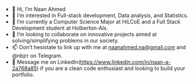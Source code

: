 - 👋 Hi, I’m Naan Ahmed
- 👀 I’m interested in Full-stack development, Data analysis, and Statistics.
- 🌱 I’m currently a Computer Science Major at HiLCoE and a Full Stack Development student at Holberton-Alx.
- 💞️ I’m looking to collaborate on innovative projects aimed at solving/simplifying problems in our society.
- 📫 Don't hesistate to link up with me at naanahmed.na@gmail.com and @nbjrr on Telegram.
- 💞️ Message me on LinkedIn(https://www.linkedin.com/in/naan-a-2a768a85) if you are a clean code enthusiast and looking to build your portfolio.

<!---
naanahmed/naanahmed is a ✨ special ✨ repository because its `README.md` (this file) appears on your GitHub profile.
You can click the Preview link to take a look at your changes.
--->
